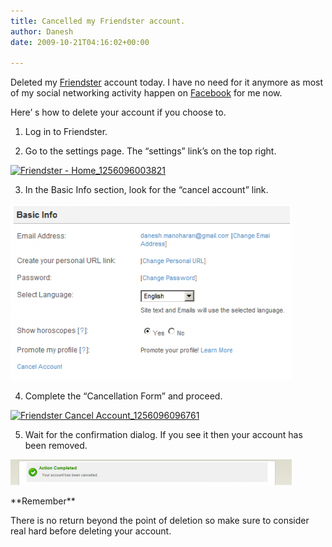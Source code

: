 ```yaml
---
title: Cancelled my Friendster account.
author: Danesh
date: 2009-10-21T04:16:02+00:00

---
```

Deleted my [Friendster][1] account today. I have no need for it anymore as most of my social networking activity happen on [Facebook][2] for me now.

Here&#8217; s how to delete your account if you choose to.

1. Log in to Friendster.

2. Go to the settings page. The &#8220;settings&#8221; link&#8217;s on the top right.

[<img loading="lazy" class="alignnone size-full wp-image-1796" title="Friendster - Home_1256096003821" src="/wp-content/uploads/2009/10/Friendster-Home_1256096003821.png" alt="Friendster - Home_1256096003821" width="375" height="151" />][3]

3. In the Basic Info section, look for the &#8220;cancel account&#8221; link.

[<img loading="lazy" title="Friendster - Account Settings_1256096041210" src="../wp-content/uploads/2009/10/Friendster-Account-Settings_1256096041210-450x282.png" alt="Friendster - Account Settings_1256096041210" width="450" height="282" />][4]

4. Complete the &#8220;Cancellation Form&#8221; and proceed.

[<img loading="lazy" class="alignnone size-medium wp-image-1797" title="Friendster Cancel Account_1256096096761" src="/wp-content/uploads/2009/10/Friendster-Cancel-Account_1256096096761-450x756.png" alt="Friendster Cancel Account_1256096096761" width="450" height="756" srcset="/wp-content/uploads/2009/10/Friendster-Cancel-Account_1256096096761-450x756.png 450w, /wp-content/uploads/2009/10/Friendster-Cancel-Account_1256096096761.png 488w" sizes="(max-width: 450px) 100vw, 450px" />][5]

5. Wait for the confirmation dialog. If you see it then your account has been removed.

[<img loading="lazy" title="Friendster Cancel Account_1256096399647" src="../wp-content/uploads/2009/10/Friendster-Cancel-Account_1256096399647-450x41.png" alt="Friendster Cancel Account_1256096399647" width="450" height="41" />][6]

\*\*Remember\*\*

There is no return beyond the point of deletion so make sure to consider real hard before deleting your account.

 [1]: http://friendster.com
 [2]: http://facebook.com
 [3]: /wp-content/uploads/2009/10/Friendster-Home_1256096003821.png
 [4]: ../wp-content/uploads/2009/10/Friendster-Account-Settings_1256096041210.png
 [5]: /wp-content/uploads/2009/10/Friendster-Cancel-Account_1256096096761.png
 [6]: ../wp-content/uploads/2009/10/Friendster-Cancel-Account_1256096399647.png